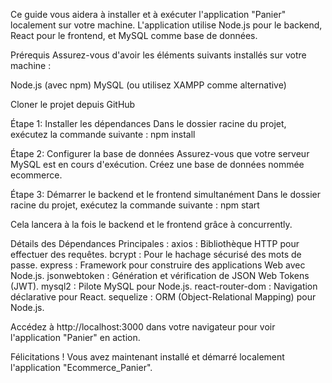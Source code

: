 Ce guide vous aidera à installer et à exécuter l'application "Panier" localement sur votre machine. L'application utilise Node.js pour le backend, React pour le frontend, et MySQL comme base de données.

Prérequis
Assurez-vous d'avoir les éléments suivants installés sur votre machine :

Node.js (avec npm)
MySQL (ou utilisez XAMPP comme alternative)

Cloner le projet depuis GitHub

Étape 1: Installer les dépendances
Dans le dossier racine du projet, exécutez la commande suivante :
npm install

Étape 2: Configurer la base de données
Assurez-vous que votre serveur MySQL est en cours d'exécution.
Créez une base de données nommée ecommerce.

Étape 3: Démarrer le backend et le frontend simultanément
Dans le dossier racine du projet, exécutez la commande suivante :
npm start

Cela lancera à la fois le backend et le frontend grâce à concurrently.

Détails des Dépendances Principales :
axios : Bibliothèque HTTP pour effectuer des requêtes.
bcrypt : Pour le hachage sécurisé des mots de passe.
express : Framework pour construire des applications Web avec Node.js.
jsonwebtoken : Génération et vérification de JSON Web Tokens (JWT).
mysql2 : Pilote MySQL pour Node.js.
react-router-dom : Navigation déclarative pour React.
sequelize : ORM (Object-Relational Mapping) pour Node.js.

Accédez à http://localhost:3000 dans votre navigateur pour voir l'application "Panier" en action.

Félicitations ! Vous avez maintenant installé et démarré localement l'application "Ecommerce_Panier".